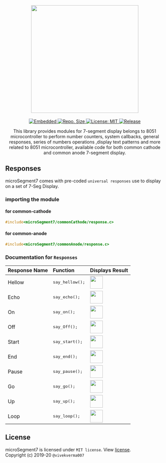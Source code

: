 <h2 align="center"> <img src="https://github.com/vivekverma007/microSegment7/blob/master/preview/app_title.png" width="340" /> </h2>
<p align="center">

<p align="center">
	<a href="https://www.google.com/search?q=web">
    <img src="https://img.shields.io/badge/Platform-Embedded-red.svg?color=red"
      alt="Embedded" />
  </a>
	

  <a href="https://github.com/vivekverma007/microSegment7">
    <img src="https://img.shields.io/github/repo-size/vivekverma007/microSegment7.svg?color=blue"
      alt="Repo. Size" />
  </a>
  
<a href="https://github.com/vivekverma007/microSegment7/blob/master/LICENSE">
    <img src="https://img.shields.io/github/license/vivekverma007/microSegment7.svg?color=E0872F"
      alt="License: MIT" />
  </a>
  
<a href="https://github.com/vivekverma007/microSegment7">
    <img src="https://img.shields.io/badge/Release-v1.1-419466.svg?style=flat"
      alt="Release" />
  </a>
  
 
</p>

</p>

<p align="center">This library provides modules for 7-segment display belongs to 8051 microcontroller to perform number counters, system callbacks, general responses, series of numbers operations ,display text patterns and more related to 8051 microcontroller, available code for both common cathode and common anode 7-segment display.
</p>

<h5></h5>

## Responses

microSegment7 comes with pre-coded `universal responses` use to display on a set of 7-Seg Display.

### importing the module

#### for common-cathode
```c
#include<microSegment7/commonCathode/response.c>
```

#### for common-anode
```c
#include<microSegment7/commonAnode/response.c>
```
### Documentation for `Responses`

| Response Name                        | Function                    | Displays Result                                       | 
| :------------------------------------ | :-------------------------- | :----------------------------------------------------------- |
| Hellow | <pre>say_hellow();</pre> | <img src="https://github.com/vivekverma007/microSegment7/blob/master/preview/say_hellow.PNG" height="40" /> | 
| Echo | <pre>say_echo();</pre> | <img src="https://github.com/vivekverma007/microSegment7/blob/master/preview/say_echo.PNG" height="40" /> |
| On | <pre>say_on();</pre> | <img src="https://github.com/vivekverma007/microSegment7/blob/master/preview/say_on.PNG" height="40" /> |
| Off | <pre>say_Off();</pre> | <img src="https://github.com/vivekverma007/microSegment7/blob/master/preview/say_off.PNG" height="40" /> |
| Start | <pre>say_start();</pre> | <img src="https://github.com/vivekverma007/microSegment7/blob/master/preview/say_start.PNG" height="40" /> |
| End | <pre>say_end();</pre> | <img src="https://github.com/vivekverma007/microSegment7/blob/master/preview/say_end.PNG" height="40" /> |
| Pause | <pre>say_pause();</pre> | <img src="https://github.com/vivekverma007/microSegment7/blob/master/preview/say_pause.PNG" height="40" /> |
| Go | <pre>say_go();</pre> | <img src="https://github.com/vivekverma007/microSegment7/blob/master/preview/say_go.PNG" height="40" /> |
| Up | <pre>say_up();</pre> | <img src="https://github.com/vivekverma007/microSegment7/blob/master/preview/say_up.PNG" height="40" /> |
| Loop | <pre>say_loop();</pre> | <img src="https://github.com/vivekverma007/microSegment7/blob/master/preview/say_loop.PNG" height="40" /> |


## License

microSegment7 is licensed under `MIT license`. View [license](https://github.com/vivekverma007/microSegment7/blob/master/LICENSE).<br>
Copyright (c) 2019-20 `@vivekverma007`
